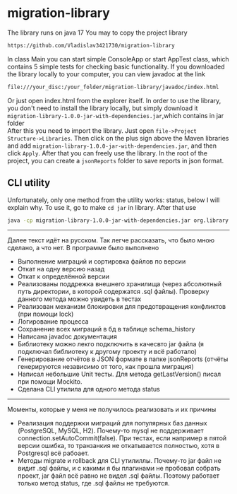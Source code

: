 ﻿# migration-library
The library runs on java 17
You may to copy the project library
```bash
https://github.com/Vladislav3421730/migration-library
```
In class Main you can start simple ConsoleApp or start AppTest class, which contains 5 simple tests for checking basic functionality.
If you downloaded the library locally to your computer, you can view javadoc at the link
```bash
file:///your_disc:/your_folder/migration-library/javadoc/index.html
```
Or just open index.html from the explorer itself.
In order to use the library, you don't need to install the library locally, but simply download it `migration-library-1.0.0-jar-with-dependencies.jar`,which contains in jar folder <br>
After this you need to import the library. Just open `file->Project Structure->Libraries`. Then click on the plus sign above the Maven libraries and add  `migration-library-1.0.0-jar-with-dependencies.jar`, and then click `Apply`. After that you can freely use the library. In the root of the project, you can create a `jsonReports` folder to save reports in json format. 
## CLI utility
Unfortunately, only one method from the utility works: status, below I will explain why. To use it, go to make `cd jar` in library. After that use
```bash
java -cp migration-library-1.0.0-jar-with-dependencies.jar org.library.CLI status
```
---
Далее текст идёт на русском. Так легче рассказать, что было мною сделано, а что нет. В программе было выполнено<br>
* Выполнение миграций и сортировка файлов по версии
* Откат на одну версию назад
* Откат к определённой версии
* Реализованы поддрежка внешнего хранилища (через абсолютный путь директории, в которой содержатся .sql файлы). Проверку данного метода можно увидеть в тестах
* Реализован механизм блокировки для предотвращения конфликтов (при помощи lock)
* Логирование процесса
* Сохранение всех миграций в бд в таблице schema_history
* Написана javadoc документация
* Библиотеку можно лекго подключить в качесвто jar файла (я подключал библиотеку к другому проекту и всё работало)
* Генерирование отчётов в JSON формате в папке jsonReports (отчёты генерируются независимо от того, как прошла миграция)
* Написал небольшие Unit тесты. Для метода getLastVersion() писал при помощи Mockito.
* Сделана CLI утилила для одного метода status<br>
---
Моменты, которые у меня не получилось реализовать и их причины
* Реализация поддержки миграций для популярных баз данных (PostgreSQL, MySQL, H2).
Почему-то mysql не поддерживает  connection.setAutoCommit(false). При тестах, если например в пятой версии ошибка, то транзанкия не откатывается полностью, хотя в Postgresql всё рабоает.
* Методы migrate и rollback для CLI утилиллы. Почему-то jar файл не видит .sql файлы, и с какими я бы плагинами не пробовал собрать проект, jar файл всё равно не видел .sql файлы.
Поэтому работает только метод status, где .sql файлы не требуются.
